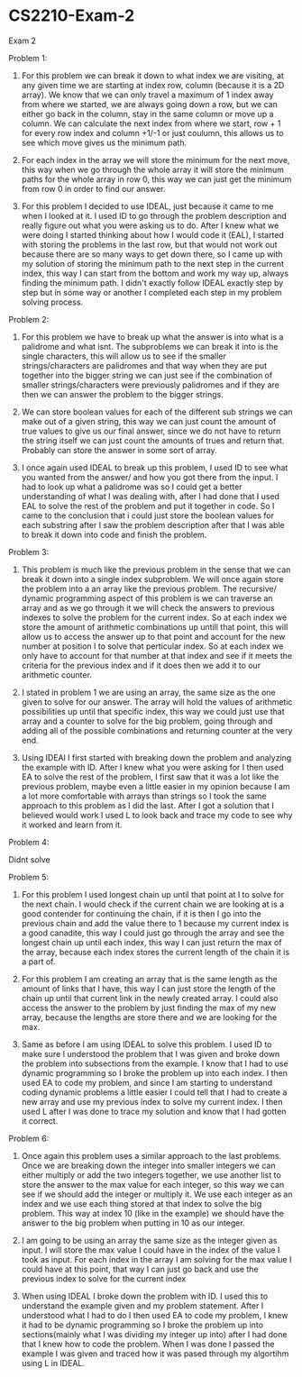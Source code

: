 # CS2210-Exam-2
Exam 2

Problem 1:


1) For this problem we can break it down to what index we are visiting, at any given time we are starting at index row, column (because it is a 2D array). We know that we can only travel a maximum of 1 index away from where we started, we are always going down a row, but we can either go back in the column, stay in the same column or move up a column. We can calculate the next index from where we start, row + 1 for every row index and column +1/-1 or just coulumn, this allows us to see which move gives us the minimum path.

2) For each index in the array we will store the minimum for the next move, this way when we go through the whole array it will store the minimum paths for the whole array in row 0, this way we can just get the minimum from row 0 in order to find our answer. 

3) For this problem I decided to use IDEAL, just because it came to me when I looked at it. I used ID to go through the problem description and really figure out what you were asking us to do. After I knew what we were doing I started thinking about how I would code it (EAL), I started with storing the problems in the last row, but that would not work out because there are so many ways to get down there, so I came up with my solution of storing the minimum path to the next step in the current index, this way I can start from the bottom and work my way up, always finding the minimum path. I didn't exactly follow IDEAL exactly step by step but in some way or another I completed each step in my problem solving process. 


Problem 2:

1) For this problem we have to break up what the answer is into what is a palidrome and what isnt. The subproblems we can break it into is the single characters, this will allow us to see if the smaller strings/characters are palidromes and that way when they are put together into the bigger string we can just see if the combination of smaller strings/characters were previously palidromes and if they are then we can answer the problem to the bigger strings.

2) We can store boolean values for each of the different sub strings we can make out of a given string, this way we can just count the amount of true values to give us our final answer, since we do not have to return the string itself we can just count the amounts of trues and return that. Probably can store the answer in some sort of array.

3) I once again used IDEAL to break up this problem, I used ID to see what you wanted from the answer/ and how you got there from the input. I had to look up what a palidrome was so I could get a better understanding of what I was dealing with, after I had done that I used EAL to solve the rest of the problem and put it together in code. So I came to the conclusion that i could just store the boolean values for each substring after I saw the problem description after that I was able to break it down into code and finish the problem.


Problem 3: 

1) This problem is much like the previous problem in the sense that we can break it down into a single index subproblem. We will once again store the problem into a an array like the previous problem. The recursive/ dynamic programming aspect of this problem is we can traverse an array and as we go through it we will check the answers to previous indexes to solve the problem for the current index. So at each index we store the amount of arithmetic combinations up untill that point, this will allow us to access the answer up to that point and account for the new number at position I to solve that perticular index. So at each index we only have to account for that number at that index and see if it meets the criteria for the previous index and if it does then we add it to our arithmetic counter.

2) I stated in problem 1 we are using an array, the same size as the one given to solve for our answer. The array will hold the values of arithmetic possibilities up until that specific index, this way we could just use that array and a counter to solve for the big problem, going through and adding all of the possible combinations and returning counter at the very end. 

3) Using IDEAl I first started with breaking down the problem and analyzing the example with ID. After I knew what you were asking for I then used EA to solve the rest of the problem, I first saw that it was a lot like the previous problem, maybe even a little easier in my opinion because I am a lot more comfortable with arrays than strings so I took the same approach to this problem as I did the last. After I got a solution that I believed would work I used L to look back and trace my code to see why it worked and learn from it. 


Problem 4: 

Didnt solve


Problem 5: 

1) For this problem I used longest chain up until that point at I to solve for the next chain. I would check if the current chain we are looking at is a good contender for continuing the chain, if it is then I go into the previous chain and add the value there to 1 because my current index is a good canadite, this way I could just go through the array and see the longest chain up until each index, this way I can just return the max of the array, because each index stores the current length of the chain it is a part of. 

2) For this problem I am creating an array that is the same length as the amount of links that I have, this way I can just store the length of the chain up until that current link in the newly created array. I could also access the answer to the problem by just finding the max of my new array, because the lengths are store there and we are looking for the max. 

3) Same as before I am using IDEAL to solve this problem. I used ID to make sure I understood the problem that I was given and broke down the problem into subsections from the example. I know that I had to use dynamic programming so I broke the problem up into each index. I then used EA to code my problem, and since I am starting to understand coding dynamic problems a little easier I could tell that I had to create a new array and use my previous index to solve my current index. I then used L after I was done to trace my solution and know that I had gotten it correct. 


Problem 6:

1) Once again this problem uses a similar approach to the last problems. Once we are breaking down the integer into smaller integers we can either multiply or add the two integers together, we use another list to store the answer to the max value for each integer, so this way we can see if we should add the integer or multiply it. We use each integer as an index and we use each thing stored at that index to solve the big problem. This way at index 10 (like in the example) we should have the answer to the big problem when putting in 10 as our integer. 

2) I am going to be using an array the same size as the integer given as input. I will store the max value I could have in the index of the value I took as input. For each index in the array I am solving for the max value I could have at this point, that way I can just go back and use the previous index to solve for the current index

3) When using IDEAL I broke down the problem with ID. I used this to understand the example given and my problem statement. After I understood what I had to do I then used EA to code my problem, I knew it had to be dynamic programming so I broke the problem up into sections(mainly what I was dividing my integer up into) after I had done that I knew how to code the problem. When I was done I passed the example I was given and traced how it was pased through my algortihm using L in IDEAL. 
